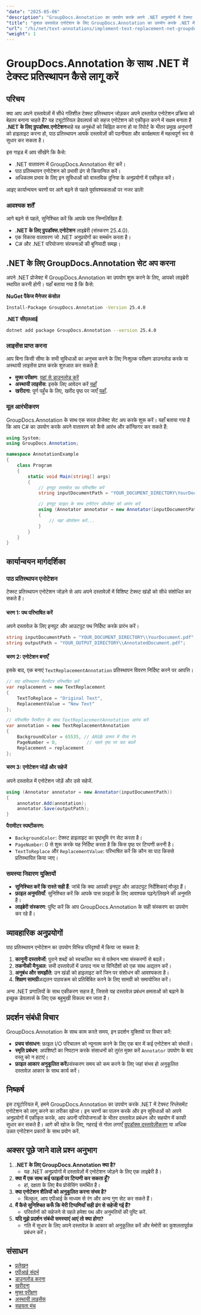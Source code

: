 ```yaml
---
"date": "2025-05-06"
"description": "GroupDocs.Annotation का उपयोग करके अपने .NET अनुप्रयोगों में टेक्स्ट प्रतिस्थापन एनोटेशन लागू करने का तरीका जानें। दस्तावेज़ की पठनीयता और कार्यक्षमता को आसानी से बढ़ाएँ।"
"title": "कुशल दस्तावेज़ एनोटेशन के लिए GroupDocs.Annotation का उपयोग करके .NET में टेक्स्ट प्रतिस्थापन कैसे लागू करें"
"url": "/hi/net/text-annotations/implement-text-replacement-net-groupdocs-annotation/"
"weight": 1
---
```


# GroupDocs.Annotation के साथ .NET में टेक्स्ट प्रतिस्थापन कैसे लागू करें
## परिचय
क्या आप अपने दस्तावेज़ों में सीधे गतिशील टेक्स्ट प्रतिस्थापन जोड़कर अपने दस्तावेज़ एनोटेशन प्रक्रिया को बेहतर बनाना चाहते हैं? यह ट्यूटोरियल डेवलपर्स को सहज एनोटेशन को एकीकृत करने में सक्षम बनाता है **.NET के लिए ग्रुपडॉक्स.एनोटेशन**चाहे वह अनुबंधों को चिह्नित करना हो या रिपोर्ट के भीतर प्रमुख अनुभागों को हाइलाइट करना हो, पाठ प्रतिस्थापन आपके दस्तावेज़ों की पठनीयता और कार्यक्षमता में महत्वपूर्ण रूप से सुधार कर सकता है।

इस गाइड में आप सीखेंगे कि कैसे:
- .NET वातावरण में GroupDocs.Annotation सेट करें।
- पाठ प्रतिस्थापन एनोटेशन को प्रभावी ढंग से क्रियान्वित करें।
- अधिकतम प्रभाव के लिए इन सुविधाओं को वास्तविक दुनिया के अनुप्रयोगों में एकीकृत करें।

आइए कार्यान्वयन चरणों पर आगे बढ़ने से पहले पूर्वावश्यकताओं पर नजर डालें!

### आवश्यक शर्तें
आगे बढ़ने से पहले, सुनिश्चित करें कि आपके पास निम्नलिखित हैं:
- **.NET के लिए ग्रुपडॉक्स.एनोटेशन** लाइब्रेरी (संस्करण 25.4.0).
- एक विकास वातावरण जो .NET अनुप्रयोगों का समर्थन करता है।
- C# और .NET परियोजना संरचनाओं की बुनियादी समझ।

## .NET के लिए GroupDocs.Annotation सेट अप करना
अपने .NET प्रोजेक्ट में GroupDocs.Annotation का उपयोग शुरू करने के लिए, आपको लाइब्रेरी स्थापित करनी होगी। यहाँ बताया गया है कि कैसे:

**NuGet पैकेज मैनेजर कंसोल**
```bash
Install-Package GroupDocs.Annotation -Version 25.4.0
```

**.NET सीएलआई**
```bash
dotnet add package GroupDocs.Annotation --version 25.4.0
```

### लाइसेंस प्राप्त करना
आप बिना किसी सीमा के सभी सुविधाओं का अनुभव करने के लिए निःशुल्क परीक्षण डाउनलोड करके या अस्थायी लाइसेंस प्राप्त करके शुरुआत कर सकते हैं:
- **मुफ्त परीक्षण**: [यहां से डाउनलोड करें](https://releases.groupdocs.com/annotation/net/)
- **अस्थायी लाइसेंस**: इसके लिए आवेदन करें [यहाँ](https://purchase.groupdocs.com/temporary-license/)
- **खरीदना**: पूर्ण पहुँच के लिए, खरीद पृष्ठ पर जाएँ [यहाँ](https://purchase.groupdocs.com/buy).

### मूल आरंभीकरण
GroupDocs.Annotation के साथ एक सरल प्रोजेक्ट सेट अप करके शुरू करें। यहाँ बताया गया है कि आप C# का उपयोग करके अपने वातावरण को कैसे आरंभ और कॉन्फ़िगर कर सकते हैं:

```csharp
using System;
using GroupDocs.Annotation;

namespace AnnotationExample
{
    class Program
    {
        static void Main(string[] args)
        {
            // इनपुट दस्तावेज़ पथ परिभाषित करें
            string inputDocumentPath = "YOUR_DOCUMENT_DIRECTORY\YourDocument.pdf";

            // इनपुट फ़ाइल के साथ एनोटेटर ऑब्जेक्ट को आरंभ करें
            using (Annotator annotator = new Annotator(inputDocumentPath))
            {
                // यहां ऑपरेशन करें...
            }
        }
    }
}
```

## कार्यान्वयन मार्गदर्शिका
### पाठ प्रतिस्थापन एनोटेशन
टेक्स्ट प्रतिस्थापन एनोटेशन जोड़ने से आप अपने दस्तावेज़ों में विशिष्ट टेक्स्ट खंडों को सीधे संशोधित कर सकते हैं।

#### चरण 1: पथ परिभाषित करें
अपने दस्तावेज़ के लिए इनपुट और आउटपुट पथ निर्दिष्ट करके प्रारंभ करें।

```csharp
string inputDocumentPath = "YOUR_DOCUMENT_DIRECTORY\\YourDocument.pdf";
string outputPath = "YOUR_OUTPUT_DIRECTORY\\AnnotatedDocument.pdf";
```

#### चरण 2: एनोटेशन बनाएँ
इसके बाद, एक बनाएं `TextReplacementAnnotation` प्रतिस्थापन विवरण निर्दिष्ट करने पर आपत्ति।

```csharp
// पाठ प्रतिस्थापन पैरामीटर परिभाषित करें
var replacement = new TextReplacement
{
    TextToReplace = "Original Text",
    ReplacementValue = "New Text"
};

// परिभाषित पैरामीटर के साथ TextReplacementAnnotation आरंभ करें
var annotation = new TextReplacementAnnotation
{
    BackgroundColor = 65535, // ARGB प्रारूप में पीला रंग
    PageNumber = 0,           // पहले पृष्ठ पर पाठ बदलें
    Replacement = replacement
};
```

#### चरण 3: एनोटेशन जोड़ें और सहेजें
अपने दस्तावेज़ में एनोटेशन जोड़ें और उसे सहेजें.

```csharp
using (Annotator annotator = new Annotator(inputDocumentPath))
{
    annotator.Add(annotation);
    annotator.Save(outputPath);
}
```
**पैरामीटर स्पष्टीकरण:**
- `BackgroundColor`: टेक्स्ट हाइलाइट का पृष्ठभूमि रंग सेट करता है।
- `PageNumber`: 0 से शुरू करके यह निर्दिष्ट करता है कि किस पृष्ठ पर टिप्पणी करनी है।
- `TextToReplace` और `ReplacementValue`: परिभाषित करें कि कौन सा पाठ किससे प्रतिस्थापित किया जाए।

### समस्या निवारण युक्तियों
- **सुनिश्चित करें कि रास्ते सही हैं**: जांचें कि क्या आपकी इनपुट और आउटपुट निर्देशिकाएं मौजूद हैं।
- **फ़ाइल अनुमतियाँ**: सुनिश्चित करें कि आपके पास फ़ाइलों के लिए आवश्यक पढ़ने/लिखने की अनुमति है।
- **लाइब्रेरी संस्करण**: पुष्टि करें कि आप GroupDocs.Annotation के सही संस्करण का उपयोग कर रहे हैं।

## व्यावहारिक अनुप्रयोगों
पाठ प्रतिस्थापन एनोटेशन का उपयोग विभिन्न परिदृश्यों में किया जा सकता है:
1. **कानूनी दस्तावेजों**: पुराने शब्दों को स्वचालित रूप से वर्तमान भाषा संस्करणों से बदलें।
2. **तकनीकी मैनुअल**: सभी दस्तावेज़ों में उत्पाद नाम या विनिर्देशों को एक साथ अद्यतन करें।
3. **अनुबंध और समझौते**: उन खंडों को हाइलाइट करें जिन पर संशोधन की आवश्यकता है।
4. **शिक्षण सामग्री**अद्यतन पाठ्यक्रम को प्रतिबिंबित करने के लिए सामग्री को समायोजित करें।

अन्य .NET प्रणालियों के साथ एकीकरण सहज है, जिससे यह दस्तावेज़ प्रबंधन क्षमताओं को बढ़ाने के इच्छुक डेवलपर्स के लिए एक बहुमुखी विकल्प बन जाता है।

## प्रदर्शन संबंधी विचार
GroupDocs.Annotation के साथ काम करते समय, इन प्रदर्शन युक्तियों पर विचार करें:
- **प्रचय संसाधन**: फ़ाइल I/O परिचालन को न्यूनतम करने के लिए एक बार में कई एनोटेशन को संभालें।
- **स्मृति प्रबंधन**: अपशिष्टों का निपटान करके संसाधनों को तुरंत मुक्त करें `Annotator` उपयोग के बाद वस्तु को न हटाएं।
- **फ़ाइल आकार अनुकूलित करें**प्रसंस्करण समय को कम करने के लिए जहां संभव हो अनुकूलित दस्तावेज़ आकार के साथ कार्य करें।

## निष्कर्ष
इस ट्यूटोरियल में, हमने GroupDocs.Annotation का उपयोग करके .NET में टेक्स्ट रिप्लेसमेंट एनोटेशन को लागू करने का तरीका खोजा। इन चरणों का पालन करके और इन सुविधाओं को अपने अनुप्रयोगों में एकीकृत करके, आप अपनी परियोजनाओं के भीतर दस्तावेज़ प्रबंधन और सहयोग में काफी सुधार कर सकते हैं। 
आगे की खोज के लिए, गहराई से गोता लगाएँ [ग्रुपडॉक्स दस्तावेज़ीकरण](https://docs.groupdocs.com/annotation/net/) या अधिक उन्नत एनोटेशन प्रकारों के साथ प्रयोग करें.

## अक्सर पूछे जाने वाले प्रश्न अनुभाग
1. **.NET के लिए GroupDocs.Annotation क्या है?**
   - यह .NET अनुप्रयोगों में दस्तावेज़ों में एनोटेशन जोड़ने के लिए एक लाइब्रेरी है।
2. **क्या मैं एक साथ कई फाइलों पर टिप्पणी कर सकता हूँ?**
   - हां, दक्षता के लिए बैच प्रोसेसिंग समर्थित है।
3. **क्या एनोटेशन शैलियों को अनुकूलित करना संभव है?**
   - बिल्कुल, आप एपीआई के माध्यम से रंग और अन्य गुण सेट कर सकते हैं।
4. **मैं कैसे सुनिश्चित करूँ कि मेरी टिप्पणियाँ सही ढंग से सहेजी गई हैं?**
   - परिवर्तनों को सहेजने से पहले हमेशा पथ और अनुमतियों की पुष्टि करें.
5. **यदि मुझे प्रदर्शन संबंधी समस्याएं आएं तो क्या होगा?**
   - गति में सुधार के लिए अपने दस्तावेज़ के आकार को अनुकूलित करें और मेमोरी का कुशलतापूर्वक प्रबंधन करें।

## संसाधन
- [प्रलेखन](https://docs.groupdocs.com/annotation/net/)
- [एपीआई संदर्भ](https://reference.groupdocs.com/annotation/net/)
- [डाउनलोड करना](https://releases.groupdocs.com/annotation/net/)
- [खरीदना](https://purchase.groupdocs.com/buy)
- [मुफ्त परीक्षण](https://releases.groupdocs.com/annotation/net/)
- [अस्थायी लाइसेंस](https://purchase.groupdocs.com/temporary-license/)
- [सहयता मंच](https://forum.groupdocs.com/c/annotation/)